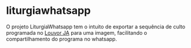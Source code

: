 # liturgiawhatsapp

O projeto LiturgiaWhatsapp tem o intuito de exportar a sequência de culto programada no [Louvor JA](https://louvorja.com.br "Site do Louvor JA") para uma imagem, facilitando o compartilhamento do programa no whatsapp.
